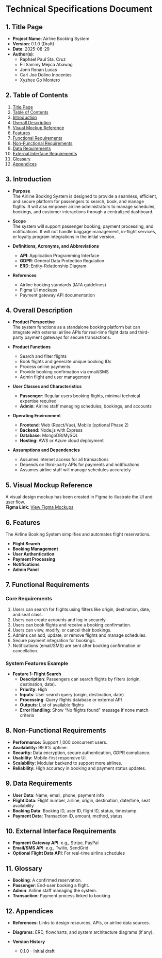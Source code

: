 # Technical Specifications Document

## 1. Title Page
- **Project Name**: Airline Booking System  
- **Version**: 0.1.0 (Draft)  
- **Date**: 2025-08-29  
- **Author(s)**:  
  - Raphael Paul Sta. Cruz  
  - Fil Sammy Mejica Abawag  
  - Jonn Ronan Lucas  
  - Carl Joe Dolino Inocentes  
  - Xyzhee Go Montero  

## 2. Table of Contents
1. [Title Page](#1-title-page)  
2. [Table of Contents](#2-table-of-contents)  
3. [Introduction](#3-introduction)  
4. [Overall Description](#4-overall-description)  
5. [Visual Mockup Reference](#5-visual-mockup-reference)  
6. [Features](#6-features)  
7. [Functional Requirements](#7-functional-requirements)  
8. [Non-Functional Requirements](#8-non-functional-requirements)  
9. [Data Requirements](#9-data-requirements)  
10. [External Interface Requirements](#10-external-interface-requirements)  
11. [Glossary](#11-glossary)  
12. [Appendices](#12-appendices)  

## 3. Introduction
- **Purpose**  
  The Airline Booking System is designed to provide a seamless, efficient, and secure platform for passengers to search, book, and manage flights. It will also empower airline administrators to manage schedules, bookings, and customer interactions through a centralized dashboard.  

- **Scope**  
  The system will support passenger booking, payment processing, and notifications. It will not handle baggage management, in-flight services, or loyalty program integrations in the initial version.  

- **Definitions, Acronyms, and Abbreviations**  
  - **API**: Application Programming Interface  
  - **GDPR**: General Data Protection Regulation  
  - **ERD**: Entity-Relationship Diagram  

- **References**  
  - Airline booking standards (IATA guidelines)  
  - Figma UI mockups  
  - Payment gateway API documentation  

## 4. Overall Description
- **Product Perspective**  
  The system functions as a standalone booking platform but can integrate with external airline APIs for real-time flight data and third-party payment gateways for secure transactions.  

- **Product Functions**  
  - Search and filter flights  
  - Book flights and generate unique booking IDs  
  - Process online payments  
  - Provide booking confirmation via email/SMS  
  - Admin flight and user management  

- **User Classes and Characteristics**  
  - **Passenger**: Regular users booking flights, minimal technical expertise required  
  - **Admin**: Airline staff managing schedules, bookings, and accounts  

- **Operating Environment**  
  - **Frontend**: Web (React/Vue), Mobile (optional Phase 2)  
  - **Backend**: Node.js with Express  
  - **Database**: MongoDB/MySQL  
  - **Hosting**: AWS or Azure cloud deployment  

- **Assumptions and Dependencies**  
  - Assumes internet access for all transactions  
  - Depends on third-party APIs for payments and notifications  
  - Assumes airline staff will manage schedules accurately  

## 5. Visual Mockup Reference
A visual design mockup has been created in Figma to illustrate the UI and user flow.  
**Figma Link:** [View Figma Mockups](https://www.figma.com/design/SzaMYCbWyyuLVhagLi4e59/Side-Project--Airline-Booking-Application?node-id=0-1&t=NFgnY95TOPvD2MJ0-1)  

## 6. Features
The Airline Booking System simplifies and automates flight reservations.  

- **Flight Search**  
- **Booking Management**  
- **User Authentication**  
- **Payment Processing**  
- **Notifications**  
- **Admin Panel**  

## 7. Functional Requirements

### Core Requirements
1. Users can search for flights using filters like origin, destination, date, and seat class.  
2. Users can create accounts and log in securely.  
3. Users can book flights and receive a booking confirmation.  
4. Users can view, modify, or cancel their bookings.  
5. Admins can add, update, or remove flights and manage schedules.  
6. Secure payment integration for bookings.  
7. Notifications (email/SMS) are sent after booking confirmation or cancellation.  

### System Features Example
- **Feature 1: Flight Search**  
  - **Description**: Passengers can search flights by filters (origin, destination, date).  
  - **Priority**: High  
  - **Inputs**: User search query (origin, destination, date)  
  - **Processing**: Query flights database or external API  
  - **Outputs**: List of available flights  
  - **Error Handling**: Show “No flights found” message if none match criteria  

## 8. Non-Functional Requirements
- **Performance:** Support 1,000 concurrent users.  
- **Availability:** 99.9% uptime.  
- **Security:** Data encryption, secure authentication, GDPR compliance.  
- **Usability:** Mobile-first responsive UI.  
- **Scalability:** Modular backend to support more airlines.  
- **Reliability:** High accuracy in booking and payment status updates.  

## 9. Data Requirements
- **User Data**: Name, email, phone, payment info  
- **Flight Data**: Flight number, airline, origin, destination, date/time, seat availability  
- **Booking Data**: Booking ID, user ID, flight ID, status, timestamp  
- **Payment Data**: Transaction ID, amount, method, status  

## 10. External Interface Requirements
- **Payment Gateway API**: e.g., Stripe, PayPal  
- **Email/SMS API**: e.g., Twilio, SendGrid  
- **Optional Flight Data API**: For real-time airline schedules  

## 11. Glossary
- **Booking**: A confirmed reservation.  
- **Passenger**: End-user booking a flight.  
- **Admin**: Airline staff managing the system.  
- **Transaction**: Payment process linked to booking.  

## 12. Appendices
- **References:** Links to design resources, APIs, or airline data sources.
- **Diagrams:** ERD, flowcharts, and system architecture diagrams (if any).

- **Version History**  
  - 0.1.0 – Initial draft  

